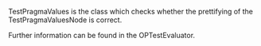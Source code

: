 TestPragmaValues is the class which checks whether the prettifying of the TestPragmaValuesNode is correct.

Further information can be found in the OPTestEvaluator.